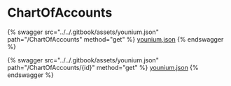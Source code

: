 # ChartOfAccounts

{% swagger src="../../.gitbook/assets/younium.json" path="/ChartOfAccounts" method="get" %}
[younium.json](../../.gitbook/assets/younium.json)
{% endswagger %}

{% swagger src="../../.gitbook/assets/younium.json" path="/ChartOfAccounts/{id}" method="get" %}
[younium.json](../../.gitbook/assets/younium.json)
{% endswagger %}
